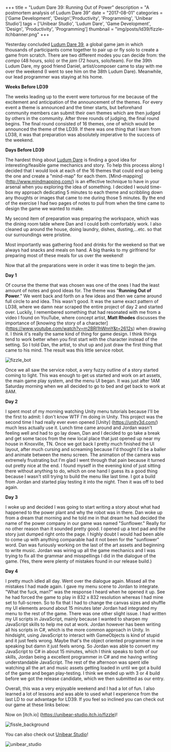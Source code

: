 +++
title = "Ludum Dare 39: Running Out of Power"
description = "A postmortem analysis of Ludum Dare 39"
date = "2017-08-01"
categories = ['Game Development', 'Design','Productivity', 'Programming', 'Unibear Studio']
tags = ['Unibear Studio', 'Ludum Dare', 'Game Development', 'Design', 'Productivity', 'Programming']
thumbnail = "img/posts/ld39/fizzle-itchbanner.png"
+++

Yesterday concluded [Ludum Dare 39](www.ldjam.com), a global game jam in which thousands of participants come together to pair up or fly solo to create a game from scratch. There are two different modes you can decide from: the *compo* (48 hours, solo) or the *jam* (72 hours, solo/team). For the 39th Ludum Dare, my good friend Daniel, artist/composer came to stay with me over the weekend (I went to see him on the 38th Ludum Dare). Meanwhile, our lead programmer was staying at his home.

__Weeks Before LD39__

The weeks leading up to the event were torturous for me because of the excitement and anticipation of the announcement of the themes. For every event a theme is announced and the timer starts, but beforehand community members can submit their own themes which are then judged by others in the community. After three rounds of judging, the final round begins. The final round consisted of 16 themes, one of which would be announced the theme of the LD39. If there was one thing that I learn from LD38, it was that preparation was absolutely imperative to the success of the weekend.

__Days Before LD39__

The hardest thing about [Ludum Dare](www.ldjam.com) is finding a good idea for interesting/feasible game mechanics and story. To help this process along I decided that I would look at each of the 16 themes that could end up being the one and create a "mind-map" for each them. [Mind-mapping] (http://www.mindmapping.com/) is an effective technique to have in your arsenal when you exploring the idea of something. I decided I would time-box my approach dedicating 5 minutes to each theme and scribbling down any thoughts or images that came to me during those 5 minutes. By the end of the exercise I had two pages of notes to pull from when the time came to design the game we wanted to make.

My second item of preparation was preparing the workspace, which was the dining room table where Dan and I could both comfortably work. I also cleaned up around the house, doing laundry, dishes, dusting,...etc. so that our surroundings were pristine.

Most importantly was gathering food and drinks for the weekend so that we always had snacks and meals on hand. A big thanks to my girlfriend for preparing most of these meals for us over the weekend!

Now that all the preparations were in order it was time to begin the jam.

__Day 1__

Of course the theme that was chosen was one of the ones I had the least amount of notes and good ideas for. The theme was "**Running Out of Power**." We went back and forth on a few ideas and then we came around full circle to and idea. This wasn't good. It was the same exact pattern of LD38, where we damn near scraped the entire project of day 2 and started over. Luckily, I remembered something that had resonated with me from a video I found on YouTube, where concept artist, **Matt Rhodes** discusses the importance of [knowing the story of a character] (https://www.youtube.com/watch?v=m2BRl1hWnnY&t=2612s) when drawing it. I think it's really the same kind of thing for game design. I think things tend to work better when you first start with the character instead of the setting. So I told Dan, the artist, to shut up and just draw the first thing that came to his mind. The result was this little service robot.
 
 ![fizzle_bot](/img/posts/ld39/fizzlebot.png  "Unit-F155L3")
 
Once we all saw the service robot, a very fuzzy outline of a story started coming to light. This was enough to get us started and work on art assets, the main game play system, and the menu UI began. It was just after 1AM Saturday morning when we all decided to go to bed and get back to work at 8AM.

__Day 2__

I spent most of my morning watching Unity menu tutorials because I'll be the first to admit: I don't know WTF I'm doing in Unity. This project was the second time I had really ever even opened [Unity] (https://unity3d.com/) much less actually use it. Lunch time came around and Jordan wasn't feeling well and had to go lay down, Dan and I decided to go take a break and get some tacos from the new local place that just opened up near my house in Knoxville, TN. Once we got back I pretty much finished the UI layout, after much cursing and screaming because I'd thought I'd be a baller and animate between the menu screen. The animation of the camera was extremely frustrating but I'm glad I went through that pain because it turned out pretty nice at the end. I found myself in the evening kind of just sitting there without anything to do, which on one hand I guess its a good thing because I wasn't still trying to build the menu like last time. I got a build from Jordan and started play testing it into the night. Then it was off to bed again.

__Day 3__

I woke up and decided I was going to start writing a story about what had happened to the power plant and why the robot was in there. Dan woke up from a dream that morning and he told me in that dream he had decided the name of the power company in our game was named "Sunflower." Really for no other reason than it sounded pretty good. I opened up a text pad and the story just dumped right onto the page. I highly doubt I would had been able to come up with anything comparable had it not been for the "sunflower" word. Dan was furiously working on the last of the art assets and beginning to write music. Jordan was wiring up all the game mechanics and I was trying to fix all the grammar and misspellings I did in the dialogue of the game. (Yes, there were plenty of mistakes found in our release build.)

__Day 4__

I pretty much idled all day. Went over the dialogue again. Missed all the mistakes I had made again. I gave my menu scene to Jordan to integrate. "What the fuck, man?" was the response I heard when he opened it up. See he had forced the game to play in 832 x 832 resolution whereas I had mine set to full-screen. So to fix that I had to change the canvas sizes and shuffle my UI elements around about 15 minutes later Jordan had integrated my menu to the rest of the game. There was one other slight issue. I had written my UI scripts in JavaScript, mainly because I wanted to sharpen my JavaScript skills to help me out at work. Jordan however has been writing all his scripts in C#, which is the more common approach in Unity.  In hindsight, using JavaScript to interact with GameObjects is kind of stupid and it just feels wrong. Maybe that's the object oriented programmer in me speaking but damn it just feels wrong. So Jordan was able to convert my JavaScript to C# in about 15 minutes, which I think speaks to both of our skills, Jordan being a excellent programmer in C# and me having writing understandable JavaScript. The rest of the afternoon was spent idle watching all the art and music assets getting loaded in until we got a build of the game and began play-testing. I think we ended up with 3 or 4 build before we got the release candidate, which we then submitted as our entry.

Overall, this was a very enjoyable weekend and I had a lot of fun. I also learned a lot of lessons and was able to used what I experience from the last LD to our advantage for LD39. If you feel so inclined you can check out our game at these links below:

Now on [itch.io] (https://unibear-studio.itch.io/fizzle)!

![fissle_background](/img/posts/ld39/fizzle_background.png "Fizzle Desktop Background")

You can also check out [Unibear Studio](http://unibearstudio.com/)!

![unibear_studio](/img/posts/ld39/unibearstudio.png "Unibear Studio Logo")
